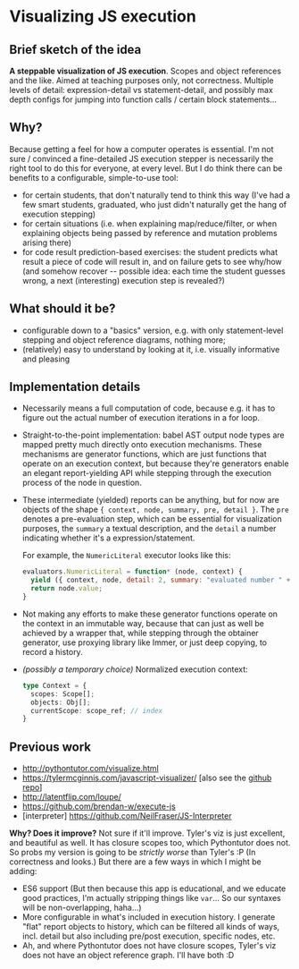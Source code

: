 
# Visualizing JS execution

## Brief sketch of the idea

**A steppable visualization of JS execution**. Scopes and object references and the like. Aimed at teaching purposes only, not correctness. Multiple levels of detail: expression-detail vs statement-detail, and possibly max depth configs for jumping into function calls / certain block statements...

## Why?

Because getting a feel for how a computer operates is essential. I'm not sure / convinced a fine-detailed JS execution stepper is necessarily the right tool to do this for everyone, at every level. But I do think there can be benefits to a configurable, simple-to-use tool:
- for certain students, that don't naturally tend to think this way (I've had a few smart students, graduated, who just didn't naturally get the hang of execution stepping)
- for certain situations (i.e. when explaining map/reduce/filter, or when explaining objects being passed by reference and mutation problems arising there)
- for code result prediction-based exercises: the student predicts what result a piece of code will result in, and on failure gets to see why/how (and somehow recover -- possible idea: each time the student guesses wrong, a next (interesting) execution step is revealed?)

## What should it be?

- configurable down to a "basics" version, e.g. with only statement-level stepping and object reference diagrams, nothing more;
- (relatively) easy to understand by looking at it, i.e. visually informative and pleasing

## Implementation details

- Necessarily means a full computation of code, because e.g. it has to figure out the actual number of execution iterations in a for loop.
- Straight-to-the-point implementation: babel AST output node types are mapped pretty much directly onto execution mechanisms. These mechanisms are generator functions, which are just functions that operate on an execution context, but because they're generators enable an elegant report-yielding API while stepping through the execution process of the node in question.
- These intermediate (yielded) reports can be anything, but for now are objects of the shape `{ context, node, summary, pre, detail }`. The `pre` denotes a pre-evaluation step, which can be essential for visualization purposes, the `summary` a textual description, and the `detail` a number indicating whether it's a expression/statement.

  For example, the `NumericLiteral` executor looks like this:
  ```js
  evaluators.NumericLiteral = function* (node, context) {
    yield ({ context, node, detail: 2, summary: "evaluated number " + node.value });
    return node.value;
  }
  ```
- Not making any efforts to make these generator functions operate on the context in an immutable way, because that can just as well be achieved by a wrapper that, while stepping through the obtainer generator, use proxying library like Immer, or just deep copying, to record a history.
- _(possibly a temporary choice)_ Normalized execution context:
  ```ts
  type Context = {
    scopes: Scope[];
    objects: Obj[];
    currentScope: scope_ref; // index
  }
  ```

## Previous work

- http://pythontutor.com/visualize.html
- https://tylermcginnis.com/javascript-visualizer/ [also see the [github repo](https://github.com/tylermcginnis/javascriptvisualizer)]
- http://latentflip.com/loupe/
- https://github.com/brendan-w/execute-js
- [interpreter] https://github.com/NeilFraser/JS-Interpreter

**Why? Does it improve?** Not sure if it'll improve. Tyler's viz is just excellent, and beautiful as well. It has closure scopes too, which Pythontutor does not. So probs my version is going to be _strictly worse_ than Tyler's :P (In correctness and looks.) But there are a few ways in which I might be adding:
- ES6 support (But then because this app is educational, and we educate good practices, I'm actually stripping things like `var`... So our syntaxes will be non-overlapping, haha...)
- More configurable in what's included in execution history. I generate "flat" report objects to history, which can be filtered all kinds of ways, incl. detail but also including pre/post execution, specific nodes, etc.
- Ah, and where Pythontutor does not have closure scopes, Tyler's viz does not have an object reference graph. I'll have both :D
